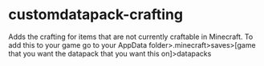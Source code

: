 # customdatapack-crafting
Adds the crafting for items that are not currently craftable in Minecraft.
To add this to your game go to your AppData folder>.minecraft>saves>[game that you want the datapack that you want this on]>datapacks
